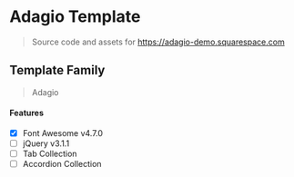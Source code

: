 Adagio Template
=======
>Source code and assets for https://adagio-demo.squarespace.com

## Template Family
>Adagio

#### Features
- [x] Font Awesome v4.7.0
- [ ] jQuery v3.1.1
- [ ] Tab Collection
- [ ] Accordion Collection
